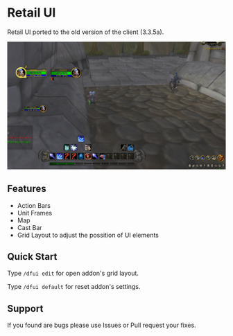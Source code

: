 # Retail UI

Retail UI ported to the old version of the client (3.3.5a).

![Preview](media/DFUI_1.png)

## Features

- Action Bars
- Unit Frames
- Map
- Cast Bar
- Grid Layout to adjust the possition of UI elements

## Quick Start

Type ``/dfui edit`` for open addon's grid layout.

Type ``/dfui default`` for reset addon's settings.

## Support

If you found are bugs please use Issues or Pull request your fixes.